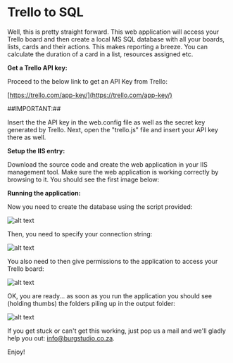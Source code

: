 # Trello to SQL

Well, this is pretty straight forward. This web application will access your Trello board and then create a local MS SQL database with all your boards, lists, cards and their actions. This makes reporting a breeze. You can calculate the duration of a card in a list, resources assigned etc.

**Get a Trello API key:**

Proceed to the below link to get an API Key from Trello:

[https://trello.com/app-key/](https://trello.com/app-key/)

##IMPORTANT:##

Insert the the API key in the web.config file as well as the secret key generated by Trello.
Next, open the "trello.js" file and insert your API key there as well.

**Setup the IIS entry:**

Download the source code and create the web application in your IIS management tool. Make sure the web application is working correctly by browsing to it. You should see the first image below:

**Running the application:**

Now you need to create the database using the script provided:

![alt text](http://burgstudio.co.za/images/git/1.png "Create your database")

Then, you need to specify your connection string:

![alt text](http://burgstudio.co.za/images/git/2.png "Setup the connection")

You also need to then give permissions to the application to access your Trello board:

![alt text](http://burgstudio.co.za/images/git/4.png "Authorise Trello")

OK, you are ready... as soon as you run the application you should see (holding thumbs) the folders piling up in the output folder:

![alt text](http://burgstudio.co.za/images/git/5.png "Folders created")

If you get stuck or can't get this working, just pop us a mail and we'll gladly help you out: [info@burgstudio.co.za](mailto:info@burgstudio.co.za).

Enjoy!
